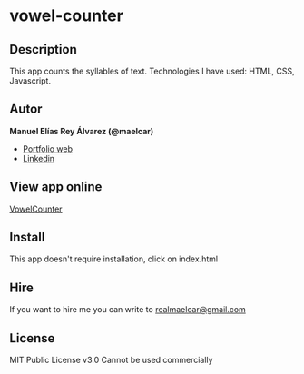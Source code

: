 # vowel-counter
## Description
This app counts the syllables of text. Technologies I have used: HTML, CSS, Javascript.


## Autor
**Manuel Elías Rey Álvarez (@maelcar)**

* [Portfolio web]()
* [Linkedin]()

## View app online
[VowelCounter]()



## Install
This app doesn't require installation, click on index.html


## Hire
If you want to hire me you can write to realmaelcar@gmail.com



## License
MIT Public License v3.0
Cannot be used commercially
